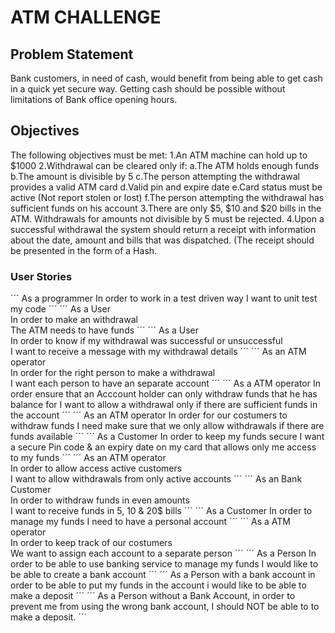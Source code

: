 # ATM CHALLENGE

## Problem Statement
Bank customers, in need of cash, would benefit from being able to get cash in a quick yet secure way. Getting cash should be possible without limitations of Bank office opening hours.

## Objectives
The following objectives must be met:
1.An ATM machine can hold up to $1000
2.Withdrawal can be cleared only if:
    a.The ATM holds enough funds
    b.The amount is divisible by 5
    c.The person attempting the withdrawal provides a valid ATM card
    d.Valid pin and expire date
    e.Card status must be active (Not report stolen or lost)
    f.The person attempting the withdrawal has sufficient funds on his account
3.There are only $5, $10 and $20 bills in the ATM. Withdrawals for amounts not divisible by 5 must be rejected.
4.Upon a successful withdrawal the system should return a receipt with information about the date, amount and bills that was dispatched. (The receipt should be presented in the form of a Hash.

### User Stories
´´´
As a programmer
In order to work in a test driven way
I want to unit test my code
´´´
´´´
 As a User       
 In order to make an withdrawal      
 The ATM needs to have funds
´´´
´´´
As a User               
In order to know if my withdrawal was successful or unsuccessful               
I want to receive a message with my withdrawal details
´´´
´´´
As an ATM operator          
In order for the right person to make a withdrawal            
I want each person to have an separate account
´´´
´´´
As a ATM operator
In order ensure that an Acccount holder can only withdraw funds that he has balance for
I want to allow a withdrawal only if there are sufficient funds in the account
´´´
´´´
As an ATM operator
In order for our costumers to withdraw funds
I need make sure that we only allow withdrawals if there are funds available
´´´
´´´
As a Customer
In order to keep my funds secure
I want a secure Pin code & an expiry date on my card that allows only me access to my funds
´´´
´´´
As an ATM operator             
In order to allow access active customers             
I want to allow withdrawals from only active accounts
´´´
´´´
As an Bank Customer    
In order to withdraw funds in even amounts  
I want to receive funds in 5, 10 & 20$ bills
´´´
´´´
As a Customer
In order to manage my funds
I need to have a personal account
´´´
´´´
As a ATM operator      
In order to keep track of our costumers     
We want to assign each account to a separate person
´´´
´´´
As a Person
In order to be able to use banking service to manage my funds
I would like to be able to create a bank account
´´´
´´´
As a Person with a bank account
in order to be able to put my funds in the account
i would like to be able to make a deposit
´´´
´´´
As a Person without a Bank Account,
in order to prevent me from using the wrong bank account,
I should NOT be able to to make a deposit.
´´´